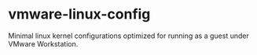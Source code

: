 vmware-linux-config
==================

Minimal linux kernel configurations optimized for running as a guest under
VMware Workstation.
